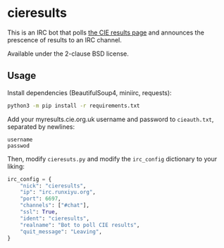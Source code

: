 # cieresults

This is an IRC bot that polls [the CIE results
page](https://myresults.cie.org.uk/cie-candidate-results/results) and announces
the prescence of results to an IRC channel.

Available under the 2-clause BSD license.

## Usage

Install dependencies (BeautifulSoup4, miniirc, requests):
```sh
python3 -m pip install -r requirements.txt
```

Add your myresults.cie.org.uk username and password to `cieauth.txt`, separated
by newlines:
```
username
passwod
```

Then, modify `cieresuts.py` and modify the `irc_config` dictionary to your
liking:
```python
irc_config = {
    "nick": "cieresults",
    "ip": "irc.runxiyu.org",
    "port": 6697,
    "channels": ["#chat"],
    "ssl": True,
    "ident": "cieresults",
    "realname": "Bot to poll CIE results",
    "quit_message": "Leaving",
}
```
